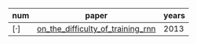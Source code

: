 
| num | paper | years |
| ------ | ------ | ------ |
|[·]|[on_the_difficulty_of_training_rnn](https://github.com/ffxz/PaperNotes/blob/master/paper_list/on_the_difficulty_of_training_rnn.md)|2013|